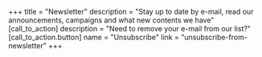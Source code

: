 +++
title = "Newsletter"
description = "Stay up to date by e-mail, read our announcements, campaigns and what new contents we have"
[call_to_action]
    description = "Need to remove your e-mail from our list?"
    [call_to_action.button]
        name = "Unsubscribe"
        link = "unsubscribe-from-newsletter"
+++